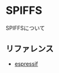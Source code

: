 # SPIFFS

SPIFFSについて

## リファレンス
- [espressif](https://docs.espressif.com/projects/esp-idf/en/latest/api-reference/storage/spiffs.html)
